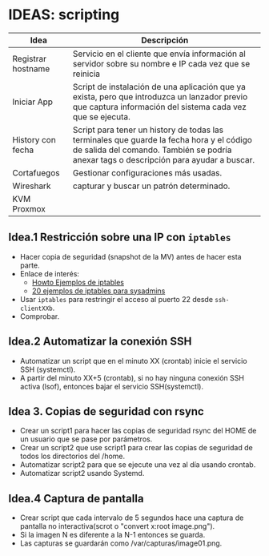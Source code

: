 
# IDEAS: scripting

| Idea               | Descripción |
| ------------------ | ------------------------------|
| Registrar hostname | Servicio en el cliente que envía información al servidor sobre su nombre e IP cada vez que se reinicia |
| Iniciar App        | Script de instalación de una aplicación que ya exista, pero que introduzca un lanzador previo que captura información del sistema cada vez que se ejecuta.|
| History con fecha  | Script para tener un history de todas las terminales que guarde la fecha hora y el código de salida del comando. También se podría anexar tags o descripción para ayudar a buscar.|
| Cortafuegos        | Gestionar configuraciones más usadas.|
| Wireshark          | capturar y buscar un patrón determinado.
| KVM Proxmox        ||


## Idea.1 Restricción sobre una IP con `iptables`

* Hacer copia de seguridad (snapshot de la MV) antes de hacer esta parte.
* Enlace de interés:
    * [ Howto Ejemplos de iptables ](http://www.seavtec.com/en/content/soporte/documentacion/iptables-howto-ejemplos-de-iptables-para-sysadmins)
    * [ 20 ejemplos de iptables para sysadmins ](https://elbauldelprogramador.com/20-ejemplos-de-iptables-para-sysadmins/#parar--iniciar--reiniciar-el-firewall)
* Usar `iptables` para restringir el acceso al puerto 22 desde `ssh-clientXXb`.
* Comprobar.

## Idea.2 Automatizar la conexión SSH

* Automatizar un script que en el minuto XX (crontab) inicie el servicio SSH (systemctl).
* A partir del minuto XX+5 (crontab), si no hay ninguna conexión SSH activa (lsof), entonces bajar el servicio SSH(systemctl).

## Idea 3. Copias de seguridad con rsync

* Crear un script1 para hacer las copias de seguridad rsync del HOME de un usuario que se pase por parámetros.
* Crear un script2 que use script1 para crear las copias de seguridad de todos los directorios del /home.
* Automatizar script2 para que se ejecute una vez al día usando crontab.
* Automatizar script2 usando Systemd.

## Idea.4 Captura de pantalla

* Crear script que cada intervalo de 5 segundos hace una captura de pantalla no interactiva(scrot o "convert x:root image.png").
* Si la imagen N es diferente a la N-1 entonces se guarda.
* Las capturas se guardarán como /var/capturas/image01.png.
